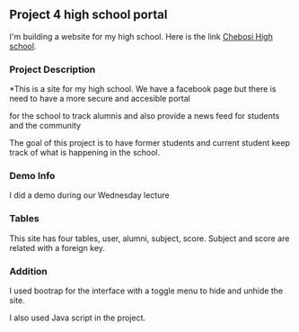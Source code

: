 

## Project 4 high school portal

I'm building a website for my high school. Here is the link  [Chebosi High school](http://p4.tindoclass.me/).

### Project Description

*This is a site for my high school. We have a facebook page but there is need to have a more secure and accesible portal

 
for the school to track alumnis and also provide a news feed for students and the community

The goal of this project is to have former students and current student keep track of what is happening in the school. 

### Demo Info

I did a demo during our Wednesday lecture

### Tables
This site has four tables, user, alumni, subject, score. Subject and score are related with a foreign key. 

### Addition

I used bootrap for the interface with a toggle menu to hide and unhide the site. 

I also used Java script in the project. 


